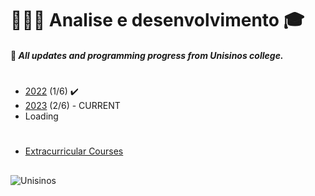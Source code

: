# 👨🏻‍💻 **Analise e desenvolvimento** 🎓

#### 📌 *All updates and programming progress from Unisinos college.*
#
* [2022](https://github.com/NE-Sander/Analise-e-desenvolvimento/tree/main/2022) (1/6) ✔️
* [2023](https://github.com/NE-Sander/Analise-e-desenvolvimento/tree/main/2023)  (2/6) - CURRENT
* Loading 
    <img src="https://media.tenor.com/wpSo-8CrXqUAAAAi/loading-loading-forever.gif" width="10px"/>

#
* [Extracurricular Courses](https://github.com/NE-Sander/Course-ADS/tree/main/Extracurricular%20Courses)


##
<div style="display: inline block">
    <a href="https://www.unisinos.br"> 
     <img src="https://upload.wikimedia.org/wikipedia/pt/9/91/Lp_logo_unisinos.png" img align="left" alt="Unisinos">
    </a>
</div>
